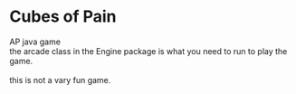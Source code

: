 # Cubes of Pain
 AP java game<br>
 the arcade class in the Engine package is what you need to run to play the game.
 <br><br>
this is not a vary fun game. 
